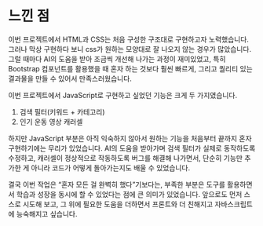 # 느낀 점

이번 프로젝트에서 HTML과 CSS는 처음 구성한 구조대로 구현하고자 노력했습니다. 그러나 막상 구현하다 보니 css가 원하는 모양대로 잘 나오지 않는 경우가 많았습니다. 그럴 때마다 AI의 도움을 받아 조금씩 개선해 나가는 과정이 재미있었고, 특히 Bootstrap 컴포넌트를 활용했을 때 혼자 하는 것보다 훨씬 빠르게, 그리고 퀄리티 있는 결과물을 만들 수 있어서 만족스러웠습니다.


이번 프로젝트에서 JavaScript로 구현하고 싶었던 기능은 크게 두 가지였습니다.

1. 검색 필터(키워드 + 카테고리)
2. 인기 운동 영상 캐러셀

하지만 JavaScript 부분은 아직 익숙하지 않아서 원하는 기능을 처음부터 끝까지 혼자 구현하기에는 무리가 있었습니다. AI의 도움을 받아가며 검색 필터가 실제로 동작하도록 수정하고, 캐러셀이 정상적으로 작동하도록 버그를 해결해 나가면서, 단순히 기능만 추가한 게 아니라 코드가 어떻게 돌아가는지도 배울 수 있었습니다.

결국 이번 작업은 “혼자 모든 걸 완벽히 했다”기보다는, 부족한 부분은 도구를 활용하면서 학습과 성장을 동시에 할 수 있었다는 점에 큰 의미가 있었습니다. 앞으로도 먼저 스스로 시도해 보고, 그 위에 필요한 도움을 더하면서 프론트와 더 친해지고 자바스크립트에 능숙해지고 싶습니다.